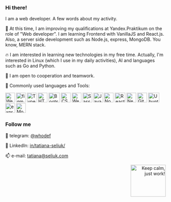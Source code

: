 ### Hi there!

I am a web developer. A few words about my activity.

🌱 At this time, I am improving my qualifications at Yandex.Praktikum on the role of "Web developer". I am learning Frontend with VanillaJS and React.js. Also, a server side development such as Node.js, express, MongoDB. You know, MERN stack.

🔥 I am interested in learning new technologies in my free time. Actually, I'm interested in Linux (which I use in my daily activities), AI and languages such as Go and Python.

🤝 I am open to cooperation and teamwork.

🏹 Commonly used languages and Tools:
<p align="left"> <a href="https://www.jetbrains.com/webstorm/" target="_blank"> <img src="https://seeklogo.com/images/W/webstorm-logo-691E749F21-seeklogo.com.png" alt="WebStorm" width="30" height="30"/></a> <a href="https://www.figma.com/" target="_blank"> <img src="https://www.vectorlogo.zone/logos/figma/figma-icon.svg" alt="figma" width="30" height="30"/></a> <a href="https://www.typescriptlang.org/" target="_blank"> <img src="https://upload.wikimedia.org/wikipedia/commons/thumb/4/4c/Typescript_logo_2020.svg/1200px-Typescript_logo_2020.svg.png" alt="TypeScript" width="30" height="30"/></a> <a href="https://www.w3schools.com/html/" target="_blank"> <img src="https://cryptologos.cc/logos/html-coin-html-logo.png" alt="HTML" width="30" height="30"/></a> <a href="https://getbootstrap.com/" target="_blank"> <img src="https://upload.wikimedia.org/wikipedia/commons/thumb/b/b2/Bootstrap_logo.svg/512px-Bootstrap_logo.svg.png" alt="Bootstrap" width="35" height="30"/></a> <a href="https://www.w3schools.com/css/" target="_blank"> <img src="https://icon-library.com/images/css-xxl_10573.png" alt="CSS" width="30" height="30"/></a> <a href="https://webpack.js.org/" target="_blank"> <img src="https://coollogo.net/wp-content/uploads/2021/03/Webpack-logo.svg" alt="Webpack" width="30" height="30"/></a> <a href="https://sass-lang.com/styleguide/brand" target="_blank"> <img src="https://sass-lang.com/assets/img/styleguide/seal-color-aef0354c.png" alt="Sass" width="30" height="30"/></a> <a href="https://www.javascript.com/" target="_blank"> <img src="https://cdn.iconscout.com/icon/free/png-256/javascript-2752148-2284965.png" alt="JavaScript" width="30" height="30"/></a> <a href="https://nodejs.org/en/" target="_blank"> <img src="https://devstickers.com/assets/img/pro/kh7x.png" alt="Node.js" width="30" height="30"/></a> <a href="https://reactjs.org/" target="_blank"> <img src="https://www.cloudanalogy.co.uk/wp-content/uploads/2019/06/react.png" alt="React" width="33" height="30"/></a> <a href="https://nextjs.org/" target="_blank"> <img src="https://icedevera.com/images/skills/frontEnd/next.png" alt="Next.js" width="30" height="30"/></a> <a href="https://git-scm.com/" target="_blank"> <img src="https://www.vectorlogo.zone/logos/git-scm/git-scm-icon.svg" alt="Git" width="30" height="30"/></a> <a href="https://ubuntu.com/" target="_blank"> <img src="https://1000logos.net/wp-content/uploads/2017/06/Ubuntu-Logo.png" alt="Ubuntu" width="35" height="30"/></a> <a href="https://expressjs.com/" target="_blank"> <img src="https://i2.wp.com/www.mementotech.in/assets/images/icons/express.png" alt="express.js" width="30" height="30"/></a> <a href="https://www.mongodb.com/" target="_blank"> <img src="https://fc01.deviantart.net/fs70/f/2010/168/e/1/Icon_MongoDB_by_xkneo.png" alt="MongoDB" width="30" height="30"/></a></p>

### Follow me
📨 telegram: [@whodef](https://t.me/whodef)

💬 LinkedIn: [in/tatiana-seliuk/](https://www.linkedin.com/in/tatiana-seliuk/)

📫 e-mail: tatiana@seliuk.com

<p align="right"><img src="https://c.tenor.com/dfyaJw2Yne0AAAAi/meong-cat.gif" alt="Keep calm, just work!" width="110" height="100" /></p>





<!-- 
**whodef/whodef** is a ✨ _special_ ✨ repository because its `README.md` (this file) appears on your GitHub profile.

Here are some ideas to get you started:

- 🔭 I’m currently working on ...
- 🌱 I’m currently learning ...
- 👯 I’m looking to collaborate on ...
- 🤔 I’m looking for help with ...
- 💬 Ask me about ...
- 📫 How to reach me: ...
- 😄 Pronouns: ...
- ⚡ Fun fact: ...
-->
